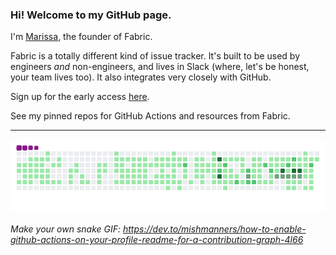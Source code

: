 ### Hi! Welcome to my GitHub page.

I'm [Marissa](https://m15y.com), the founder of Fabric.

Fabric is a totally different kind of issue tracker. It's built to be used by engineers _and_ non-engineers, and lives in Slack (where, let's be honest, your team lives too). It also integrates very closely with GitHub.

Sign up for the early access [here](https://tryfabric.co).

See my pinned repos for GitHub Actions and resources from Fabric.

---

![snake GIF](https://github.com/marissamarym/marissamarym/blob/output/github-contribution-grid-snake.gif)

_Make your own snake GIF: https://dev.to/mishmanners/how-to-enable-github-actions-on-your-profile-readme-for-a-contribution-graph-4l66_
